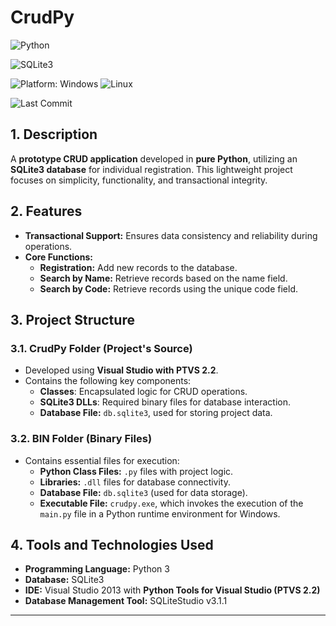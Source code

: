 # CrudPy

![Python](https://img.shields.io/badge/Python-3776AB?logo=python&logoColor=white&color=yellow)

![SQLite3](https://img.shields.io/badge/SQLite3-003B57?logo=sqlite&logoColor=white&color=blue)

![Platform: Windows](https://img.shields.io/badge/Windows-0078D4?logo=windows&logoColor=white) ![Linux](https://img.shields.io/badge/Linux-black?logo=linux&logoColor=yellow)

![Last Commit](https://img.shields.io/github/last-commit/ander1code/crud-py?color=yellow&logo=github) 


## 1. Description
A **prototype CRUD application** developed in **pure Python**, utilizing an **SQLite3 database** for individual registration. This lightweight project focuses on simplicity, functionality, and transactional integrity.

## 2. Features
- **Transactional Support:** Ensures data consistency and reliability during operations.
- **Core Functions:**
  - **Registration:** Add new records to the database.
  - **Search by Name:** Retrieve records based on the name field.
  - **Search by Code:** Retrieve records using the unique code field.

## 3. Project Structure

### 3.1. CrudPy Folder (Project's Source)
- Developed using **Visual Studio with PTVS 2.2**.
- Contains the following key components:
  - **Classes**: Encapsulated logic for CRUD operations.
  - **SQLite3 DLLs**: Required binary files for database interaction.
  - **Database File:** `db.sqlite3`, used for storing project data.

### 3.2. BIN Folder (Binary Files)
- Contains essential files for execution:
  - **Python Class Files:** `.py` files with project logic.
  - **Libraries:** `.dll` files for database connectivity.
  - **Database File:** `db.sqlite3` (used for data storage).
  - **Executable File:** `crudpy.exe`, which invokes the execution of the `main.py` file in a Python runtime environment for Windows.

## 4. Tools and Technologies Used
- **Programming Language:** Python 3
- **Database:** SQLite3
- **IDE:** Visual Studio 2013 with **Python Tools for Visual Studio (PTVS 2.2)**
- **Database Management Tool:** SQLiteStudio v3.1.1

---
